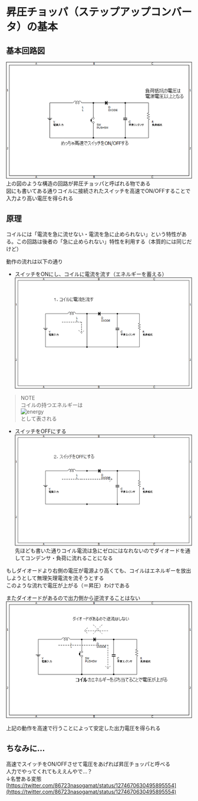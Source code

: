 # 昇圧チョッパ（ステップアップコンバータ）の基本  

## 基本回路図  

![基本回路図](images/basic_step-up-converter.png)  
上の図のような構造の回路が昇圧チョッパと呼ばれる物である  
図にも書いてある通りコイルに接続されたスイッチを高速でON/OFFすることで入力より高い電圧を得られる  

## 原理  

コイルには「電流を急に流せない・電流を急に止められない」という特性がある。この回路は後者の「急に止められない」特性を利用する（本質的には同じだけど）  

動作の流れは以下の通り

- スイッチをONにし、コイルに電流を流す（エネルギーを蓄える）
![1](images/step-up1.png)  

>NOTE  
>コイルの持つエネルギーは  
>![energy](https://latex.codecogs.com/svg.image?K=\frac{1}{2}HI^2)  
>として表される  


- スイッチをOFFにする  
![2](images/step-up2.png)  
先ほども書いた通りコイル電流は急にゼロにはなれないのでダイオードを通してコンデンサ・負荷に流れることになる  

もしダイオードより右側の電圧が電源より高くても、コイルはエネルギーを放出しようとして無理矢理電流を流そうとする  
このような流れで電圧が上がる（＝昇圧）わけである  

またダイオードがあるので出力側から逆流することはない  
![3](images/step-up3.png)  

上記の動作を高速で行うことによって安定した出力電圧を得られる  

## ちなみに…  
高速でスイッチをON/OFFさせて電圧をあげれば昇圧チョッパと呼べる  
人力でやってくれてもええんやで…？  
↓名誉ある変態  
[https://twitter.com/86723nasogamat/status/1274670630495895554](https://twitter.com/86723nasogamat/status/1274670630495895554)
